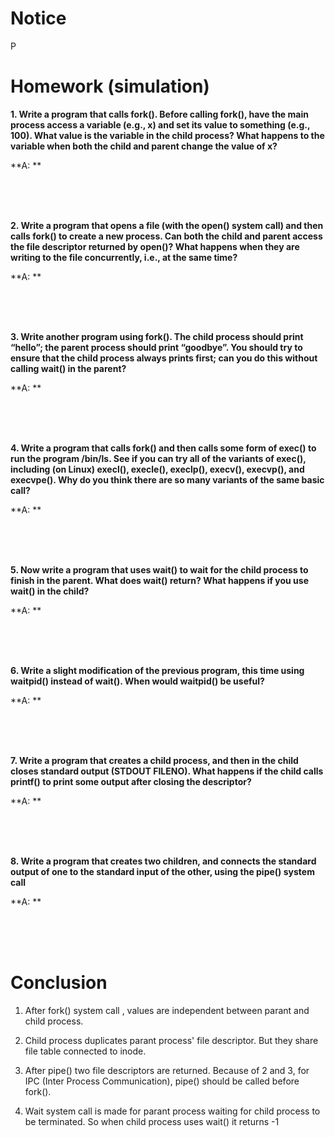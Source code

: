 
# Notice
P

# Homework (simulation)

**1. Write a program that calls fork(). Before calling fork(), have the main process access a variable (e.g., x) and set its value to something (e.g., 100). What value is the variable in the child process? What happens to the variable when both the child and parent change the value of x?**

**A: **

<br><br><br>

**2. Write a program that opens a file (with the open() system call) and then calls fork() to create a new process. Can both the child and parent access the file descriptor returned by open()? What happens when they are writing to the file concurrently, i.e., at the same time?**

**A: **

<br><br><br>

**3. Write another program using fork(). The child process should print “hello”; the parent process should print “goodbye”. You should try to ensure that the child process always prints first; can you do this without calling wait() in the parent?**

**A: **

<br><br><br>

**4. Write a program that calls fork() and then calls some form of exec() to run the program /bin/ls. See if you can try all of the variants of exec(), including (on Linux) execl(), execle(), execlp(), execv(), execvp(), and execvpe(). Why do you think there are so many variants of the same basic call?**

**A: **

<br><br><br>

**5. Now write a program that uses wait() to wait for the child process to finish in the parent. What does wait() return? What happens if you use wait() in the child?**

**A: **

<br><br><br>

**6. Write a slight modification of the previous program, this time using waitpid() instead of wait(). When would waitpid() be useful?**

**A: **

<br><br><br>

**7. Write a program that creates a child process, and then in the child closes standard output (STDOUT FILENO). What happens if the child calls printf() to print some output after closing the descriptor?**

**A: **

<br><br><br>

**8. Write a program that creates two children, and connects the standard output of one to the standard input of the other, using the pipe() system call**

**A: **

<br><br><br>

# Conclusion
1. After fork() system call , values are independent between parant and child process.

2. Child process duplicates parant process' file descriptor. But they share file table connected to inode.

3. After pipe() two file descriptors are returned.
Because of 2 and 3, for IPC (Inter Process Communication), pipe() should be called before fork().

4. Wait system call is made for parant process waiting for child process to be terminated.
So when child process uses wait() it returns -1
